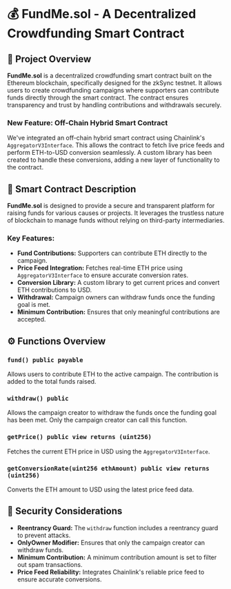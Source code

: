 # 💰 FundMe.sol - A Decentralized Crowdfunding Smart Contract

## 🚀 Project Overview
**FundMe.sol** is a decentralized crowdfunding smart contract built on the Ethereum blockchain, specifically designed for the zkSync testnet. It allows users to create crowdfunding campaigns where supporters can contribute funds directly through the smart contract. The contract ensures transparency and trust by handling contributions and withdrawals securely.

### **New Feature: Off-Chain Hybrid Smart Contract**
We've integrated an off-chain hybrid smart contract using Chainlink's `AggregatorV3Interface`. This allows the contract to fetch live price feeds and perform ETH-to-USD conversion seamlessly. A custom library has been created to handle these conversions, adding a new layer of functionality to the contract.

## 📜 Smart Contract Description
**FundMe.sol** is designed to provide a secure and transparent platform for raising funds for various causes or projects. It leverages the trustless nature of blockchain to manage funds without relying on third-party intermediaries.

### **Key Features:**
- **Fund Contributions:** Supporters can contribute ETH directly to the campaign.
- **Price Feed Integration:** Fetches real-time ETH price using `AggregatorV3Interface` to ensure accurate conversion rates.
- **Conversion Library:** A custom library to get current prices and convert ETH contributions to USD.
- **Withdrawal:** Campaign owners can withdraw funds once the funding goal is met.
- **Minimum Contribution:** Ensures that only meaningful contributions are accepted.


## ⚙️ Functions Overview
### `fund() public payable`
Allows users to contribute ETH to the active campaign. The contribution is added to the total funds raised.

### `withdraw() public`
Allows the campaign creator to withdraw the funds once the funding goal has been met. Only the campaign creator can call this function.

### `getPrice() public view returns (uint256)`
Fetches the current ETH price in USD using the `AggregatorV3Interface`.

### `getConversionRate(uint256 ethAmount) public view returns (uint256)`
Converts the ETH amount to USD using the latest price feed data.


## 🔐 Security Considerations
- **Reentrancy Guard:** The `withdraw` function includes a reentrancy guard to prevent attacks.
- **OnlyOwner Modifier:** Ensures that only the campaign creator can withdraw funds.
- **Minimum Contribution:** A minimum contribution amount is set to filter out spam transactions.
- **Price Feed Reliability:** Integrates Chainlink's reliable price feed to ensure accurate conversions.
